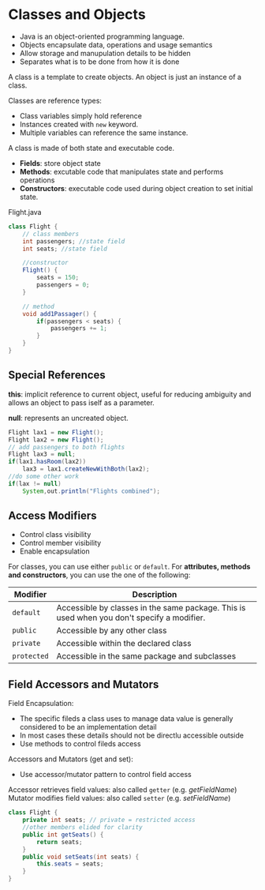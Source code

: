 # Classes and Objects

- Java is an object-oriented programming language.
- Objects encapsulate data, operations and usage semantics
- Allow storage and manupulation details to be hidden
- Separates what is to be done from how it is done

A class is a template to create objects. An object is just an instance of a class.

Classes are reference types:

- Class variables simply hold reference
- Instances created with `new` keyword.
- Multiple variables can reference the same instance.

A class is made of both state and executable code.

- **Fields**: store object state
- **Methods**: excutable code that manipulates state and performs operations
- **Constructors**: executable code used during object creation to set initial state.

Flight.java

```java
class Flight {
    // class members
    int passengers; //state field
    int seats; //state field

    //constructor
    Flight() {
        seats = 150;
        passengers = 0;
    }

    // method
    void add1Passager() {
        if(passengers < seats) {
            passengers += 1;
        }
    }
}
```

## Special References

**this**: implicit reference to current object, useful for reducing ambiguity and allows an object to pass iself as a parameter.

**null**: represents an uncreated object.

```java
Flight lax1 = new Flight();
Flight lax2 = new Flight();
// add passengers to both flights
Flight lax3 = null;
if(lax1.hasRoom(lax2))
    lax3 = lax1.createNewWithBoth(lax2);
//do some other work
if(lax != null)
    System,out.println("Flights combined");
```

## Access Modifiers

- Control class visibility
- Control member visibility
- Enable encapsulation

For classes, you can use either `public` or `default`.
For **attributes, methods and constructors**, you can use the one of the following:

| Modifier    | Description                                                                                |
| ----------- | ------------------------------------------------------------------------------------------ |
| `default`   | Accessible by classes in the same package. This is used when you don't specify a modifier. |
| `public`    | Accessible by any other class                                                              |
| `private`   | Accessible within the declared class                                                       |
| `protected` | Accessible in the same package and subclasses                                              |

## Field Accessors and Mutators

Field Encapsulation:

- The specific fileds a class uses to manage data value is generally considered to be an implementation detail
- In most cases these details should not be directlu accessible outside
- Use methods to control fileds access

Accessors and Mutators (get and set):

- Use accessor/mutator pattern to control field access

Accessor retrieves field values: also called `getter` (e.g. _getFieldName_)
Mutator modifies field values: also called `setter` (e.g. _setFieldName_)

```java
class Flight {
    private int seats; // private = restricted access
    //other members elided for clarity
    public int getSeats() {
        return seats;
    }
    public void setSeats(int seats) {
        this.seats = seats;
    }
}
```
